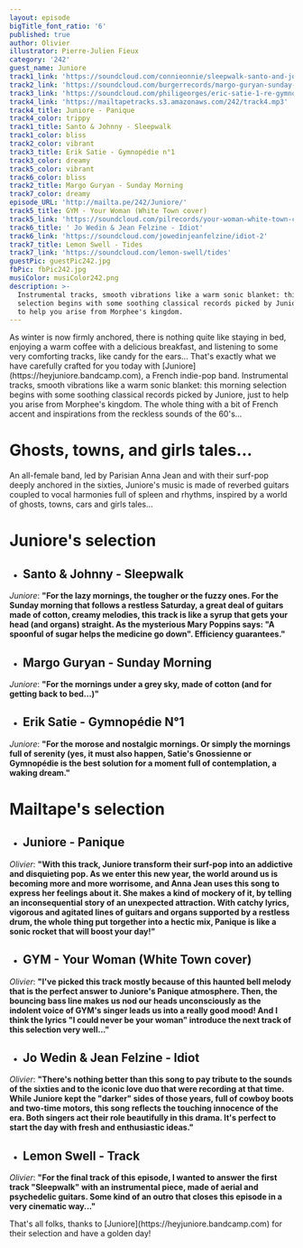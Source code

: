 ```yaml
---
layout: episode
bigTitle_font_ratio: '6'
published: true
author: Olivier
illustrator: Pierre-Julien Fieux
category: '242'
guest_name: Juniore
track1_link: 'https://soundcloud.com/connieonnie/sleepwalk-santo-and-johnny'
track2_link: 'https://soundcloud.com/burgerrecords/margo-guryan-sunday-morning-1'
track3_link: 'https://soundcloud.com/philigeorges/eric-satie-1-re-gymnop-die'
track4_link: 'https://mailtapetracks.s3.amazonaws.com/242/track4.mp3'
track4_title: Juniore - Panique
track4_color: trippy
track1_title: Santo & Johnny - Sleepwalk
track1_color: bliss
track2_color: vibrant
track3_title: Erik Satie - Gymnopédie n°1
track3_color: dreamy
track5_color: vibrant
track6_color: bliss
track2_title: Margo Guryan - Sunday Morning
track7_color: dreamy
episode_URL: 'http://mailta.pe/242/Juniore/'
track5_title: GYM - Your Woman (White Town cover)
track5_link: 'https://soundcloud.com/pilrecords/your-woman-white-town-cover-gym'
track6_title: ' Jo Wedin & Jean Felzine - Idiot'
track6_link: 'https://soundcloud.com/jowedinjeanfelzine/idiot-2'
track7_title: Lemon Swell - Tides
track7_link: 'https://soundcloud.com/lemon-swell/tides'
guestPic: guestPic242.jpg
fbPic: fbPic242.jpg
musiColor: musiColor242.png
description: >-
  Instrumental tracks, smooth vibrations like a warm sonic blanket: this morning
  selection begins with some soothing classical records picked by Juniore, just
  to help you arise from Morphee's kingdom.
---
```

<p id="introduction">As winter is now firmly anchored, there is nothing quite like staying in bed, enjoying a warm coffee with a delicious breakfast, and listening to some very comforting tracks, like candy for the ears... That's exactly what we have carefully crafted for you today with [Juniore](https://heyjuniore.bandcamp.com), a French indie-pop band. Instrumental tracks, smooth vibrations like a warm sonic blanket: this morning selection begins with some soothing classical records picked by Juniore, just to help you arise from Morphee's kingdom. The whole thing with a bit of French accent and inspirations from the reckless sounds of the 60's...
</p>


# Ghosts, towns, and girls tales...

An all-female band, led by Parisian Anna Jean and with their surf-pop deeply anchored in the sixties, Juniore's music is made of reverbed guitars coupled to vocal harmonies full of spleen and rhythms, inspired by a world of ghosts, towns, cars and girls tales...


# Juniore's selection

+ ## Santo & Johnny - Sleepwalk
_Juniore_: **"**For the lazy mornings, the tougher or the fuzzy ones. For the Sunday morning that follows a restless Saturday, a great deal of guitars made of cotton, creamy melodies, this track is like a syrup that gets your head (and organs) straight. As the mysterious Mary Poppins says: "A spoonful of sugar helps the medicine go down". Efficiency guarantees.**"**

+ ## Margo Guryan - Sunday Morning
_Juniore_: **"**For the mornings under a grey sky, made of cotton (and for getting back to bed...)**"**

+ ## Erik Satie - Gymnopédie N°1
_Juniore_: **"**For the morose and nostalgic mornings. Or simply the mornings full of serenity (yes, it must also happen, Satie's Gnossienne or Gymnopédie is the best solution for a moment full of contemplation, a waking dream.**"**


# Mailtape's selection

+ ## Juniore - Panique
_Olivier_: **"**With this track, Juniore transform their surf-pop into an addictive and disquieting pop. As we enter this new year, the world around us is becoming more and more worrisome, and Anna Jean uses this song to express her feelings about it. She makes a kind of mockery of it, by telling an inconsequential story of an unexpected attraction. With catchy lyrics, vigorous and agitated lines of guitars and organs supported by a restless drum, the whole thing put torgether into a hectic mix, Panique is like a sonic rocket that will boost your day!**"**

+ ## GYM - Your Woman (White Town cover)
_Olivier_: **"**I've picked this track mostly because of this haunted bell melody that is the perfect answer to Juniore's Panique atmosphere. Then, the bouncing bass line makes us nod our heads unconsciously as the indolent voice of GYM's singer leads us into a really good mood! And I think the lyrics "I could never be your woman" introduce the next track of this selection very well...**"**

+ ## Jo Wedin & Jean Felzine - Idiot
_Olivier_: **"**There's nothing better than this song to pay tribute to the sounds of the sixties and to the iconic love duo that were recording at that time. While Juniore kept the "darker" sides of those years, full of cowboy boots and two-time motors, this song reflects the touching innocence of the era. Both singers act their role beautifully in this drama. It's perfect to start the day with fresh and enthusiastic ideas.**"**

+ ## Lemon Swell - Track
_Olivier_: **"**For the final track of this episode, I wanted to answer the first track "Sleepwalk" with an instrumental piece, made of aerial and psychedelic guitars. Some kind of an outro that closes this episode in a very cinematic way...**"**

<p id="outroduction">That's all folks, thanks to [Juniore](https://heyjuniore.bandcamp.com) for their selection and have a golden day! </p>
